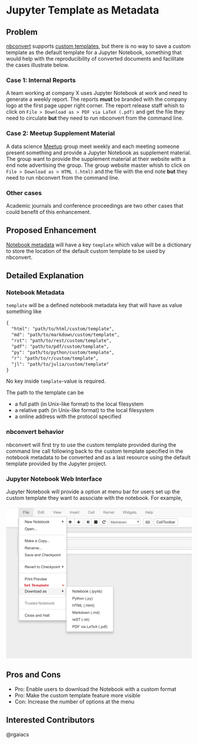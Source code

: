 # Jupyter Template as Metadata

## Problem

[nbconvert](http://nbconvert.readthedocs.io/) supports [custom templates](http://nbconvert.readthedocs.io/en/latest/customizing.html#Custom-Templates),
but there is no way to save a custom template as the default template for a Jupyter Notebook,
something that would help with the reproducibility of converted documents
and facilitate the cases illustrate below.

### Case 1: Internal Reports

A team working at company X uses Jupyter Notebook at work
and need to generate a weekly report.
The reports **must** be branded with the company logo at the first page upper right corner.
The report release staff whish to click on `File > Download as > PDF via LaTeX (.pdf)`
and get the file they need to circulate
**but** they need to run nbconvert from the command line.

### Case 2: Meetup Supplement Material

A data science [Meetup](https://www.meetup.com/) group meet weekly
and each meeting someone present something
and provide a Jupyter Notebook as supplement material.
The group want to provide the supplement material at their website
with a end note advertising the group.
The group website master whish to click on `File > Download as > HTML (.html)`
and the file with the end note
**but** they need to run nbconvert from the command line.

### Other cases

Academic journals and conference proceedings are two other cases that could benefit of this enhancement.

## Proposed Enhancement

[Notebook metadata](http://nbformat.readthedocs.io/en/latest/format_description.html#notebook-metadata)
will have a key `template` which value will be a dictionary
to store the location of the default custom template to be used by nbconvert.

## Detailed Explanation

### Notebook Metadata

`template` will be a defined notebook metadata key that will have as value something like

~~~
{
  "html": "path/to/html/custom/template",
  "md": "path/to/markdown/custom/template",
  "rst": "path/to/rest/custom/template",
  "pdf": "path/to/pdf/custom/template",
  "py": "path/to/python/custom/template",
  "r": "path/to/r/custom/template",
  "jl": "path/to/julia/custom/template"
}
~~~  

No key inside `template`-value is required.

The path to the template can be

- a full path (in Unix-like format) to the local filesystem
- a relative path (in Unix-like format) to the local filesystem
- a online address with the protocol specified

### nbconvert behavior

nbconvert will first try to use the custom template provided during the command line call
following back to the custom template specified in the notebook metadata to be converted
and as a last resource using the default template provided by the Jupyter project.

### Jupyter Notebook Web Interface

Jupyter Notebook will provide a option at menu bar
for users set up the custom template they want to associate with the notebook.
For example,

![Screenshot suggestion](jupyter-notebook-menu.png)

## Pros and Cons

* Pro: Enable users to download the Notebook with a custom format
* Pro: Make the custom template feature more visible
* Con: Increase the number of options at the menu

## Interested Contributors

@rgaiacs